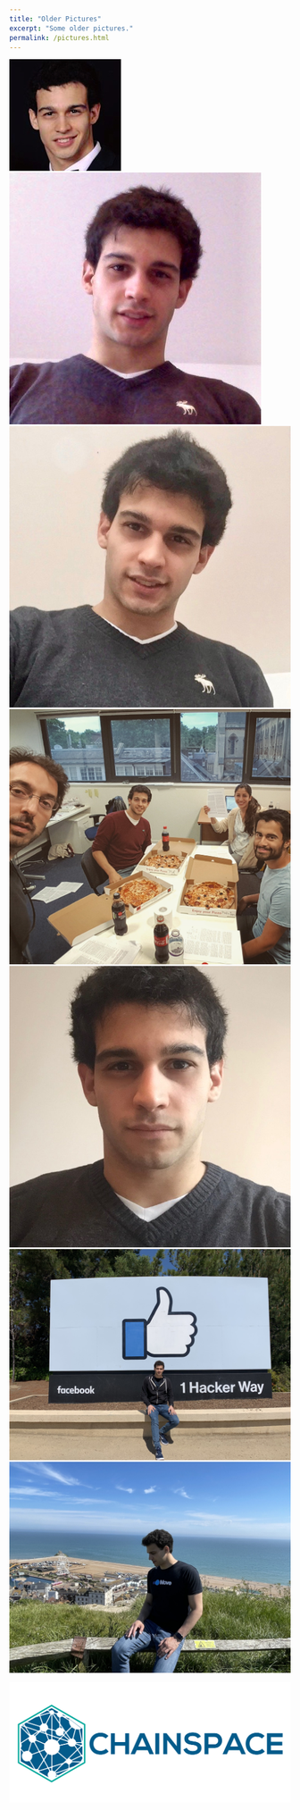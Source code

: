 ```yaml
---
title: "Older Pictures"
excerpt: "Some older pictures."
permalink: /pictures.html
---
```


<div class="author__avatar">
<a href="/images/Alberto Sonnino - 1.jpg"> <img src="/images/Alberto Sonnino - 1.jpg" alt="Alberto Sonnino"> </a>
<a href="/images/Alberto Sonnino - 2.jpg"> <img src="/images/Alberto Sonnino - 2.jpg" alt="Alberto Sonnino"> </a>
<a href="/images/Alberto Sonnino - 3.jpg"> <img src="/images/Alberto Sonnino - 3.jpg" alt="Alberto Sonnino"> </a>
<a href="/images/Alberto Sonnino - 4.jpg"> <img src="/images/Alberto Sonnino - 4.jpg" alt="Alberto Sonnino"> </a>
<a href="/images/Alberto Sonnino - 5.jpg"> <img src="/images/Alberto Sonnino - 5.jpg" alt="Alberto Sonnino"> </a>
<a href="/images/Alberto Sonnino - 6.jpg"> <img src="/images/Alberto Sonnino - 6.jpg" alt="Alberto Sonnino"> </a>
<a href="/images/Alberto Sonnino - 7.jpg"> <img src="/images/Alberto Sonnino - 7.jpg" alt="Alberto Sonnino"> </a>
<!-- <a href="/images/Alberto Sonnino - 8.jpg"> <img src="/images/Alberto Sonnino - 8.jpg" alt="Alberto Sonnino"> </a> -->

<a href="/images/Chainspace.png"> <img src="/images/Chainspace.png" alt="Chainspace"> </a>

<div>
